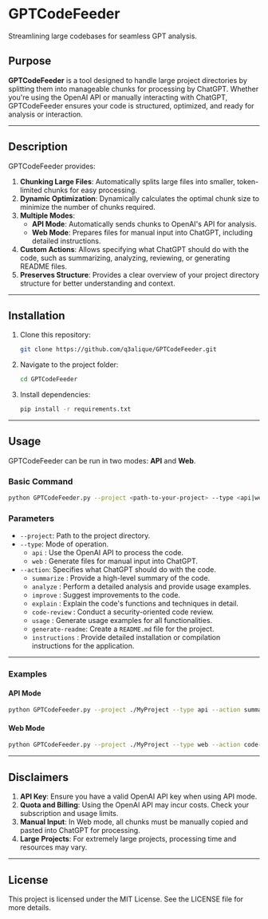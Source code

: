 # GPTCodeFeeder

Streamlining large codebases for seamless GPT analysis.

## Purpose

**GPTCodeFeeder** is a tool designed to handle large project directories by splitting them into manageable chunks for processing by ChatGPT. Whether you're using the OpenAI API or manually interacting with ChatGPT, GPTCodeFeeder ensures your code is structured, optimized, and ready for analysis or interaction.

---

## Description

GPTCodeFeeder provides:
1. **Chunking Large Files**: Automatically splits large files into smaller, token-limited chunks for easy processing.
2. **Dynamic Optimization**: Dynamically calculates the optimal chunk size to minimize the number of chunks required.
3. **Multiple Modes**:
   - **API Mode**: Automatically sends chunks to OpenAI's API for analysis.
   - **Web Mode**: Prepares files for manual input into ChatGPT, including detailed instructions.
4. **Custom Actions**: Allows specifying what ChatGPT should do with the code, such as summarizing, analyzing, reviewing, or generating README files.
5. **Preserves Structure**: Provides a clear overview of your project directory structure for better understanding and context.

---

## Installation

1. Clone this repository:
   ```bash
   git clone https://github.com/q3alique/GPTCodeFeeder.git
   ```
2. Navigate to the project folder:
   ```bash
   cd GPTCodeFeeder
   ```
3. Install dependencies:
   ```bash
   pip install -r requirements.txt
   ```

---

## Usage

GPTCodeFeeder can be run in two modes: **API** and **Web**.

### Basic Command
```bash
python GPTCodeFeeder.py --project <path-to-your-project> --type <api|web> --action <action>
```

### Parameters
- `--project`: Path to the project directory.
- `--type`: Mode of operation.
  - `api`  : Use the OpenAI API to process the code.
  - `web`  : Generate files for manual input into ChatGPT.
- `--action`: Specifies what ChatGPT should do with the code.
  - `summarize`      : Provide a high-level summary of the code.
  - `analyze`        : Perform a detailed analysis and provide usage examples.
  - `improve`        : Suggest improvements to the code.
  - `explain`        : Explain the code's functions and techniques in detail.
  - `code-review`    : Conduct a security-oriented code review.
  - `usage`          : Generate usage examples for all functionalities.
  - `generate-readme`: Create a `README.md` file for the project.
  - `instructions`   : Provide detailed installation or compilation instructions for the application.

---

### Examples

#### API Mode
```bash
python GPTCodeFeeder.py --project ./MyProject --type api --action summarize
```

#### Web Mode
```bash
python GPTCodeFeeder.py --project ./MyProject --type web --action code-review
```

---

## Disclaimers

1. **API Key**: Ensure you have a valid OpenAI API key when using API mode.
2. **Quota and Billing**: Using the OpenAI API may incur costs. Check your subscription and usage limits.
3. **Manual Input**: In Web mode, all chunks must be manually copied and pasted into ChatGPT for processing.
4. **Large Projects**: For extremely large projects, processing time and resources may vary.

---

## License

This project is licensed under the MIT License. See the LICENSE file for more details.
